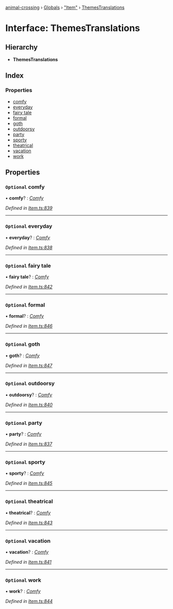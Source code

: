 [animal-crossing](../README.md) › [Globals](../globals.md) › ["Item"](../modules/_item_.md) › [ThemesTranslations](_item_.themestranslations.md)

# Interface: ThemesTranslations

## Hierarchy

* **ThemesTranslations**

## Index

### Properties

* [comfy](_item_.themestranslations.md#optional-comfy)
* [everyday](_item_.themestranslations.md#optional-everyday)
* [fairy tale](_item_.themestranslations.md#optional-fairy-tale)
* [formal](_item_.themestranslations.md#optional-formal)
* [goth](_item_.themestranslations.md#optional-goth)
* [outdoorsy](_item_.themestranslations.md#optional-outdoorsy)
* [party](_item_.themestranslations.md#optional-party)
* [sporty](_item_.themestranslations.md#optional-sporty)
* [theatrical](_item_.themestranslations.md#optional-theatrical)
* [vacation](_item_.themestranslations.md#optional-vacation)
* [work](_item_.themestranslations.md#optional-work)

## Properties

### `Optional` comfy

• **comfy**? : *[Comfy](_item_.comfy.md)*

*Defined in [Item.ts:839](https://github.com/Norviah/animal-crossing/blob/3bd87eb/module/types/Item.ts#L839)*

___

### `Optional` everyday

• **everyday**? : *[Comfy](_item_.comfy.md)*

*Defined in [Item.ts:838](https://github.com/Norviah/animal-crossing/blob/3bd87eb/module/types/Item.ts#L838)*

___

### `Optional` fairy tale

• **fairy tale**? : *[Comfy](_item_.comfy.md)*

*Defined in [Item.ts:842](https://github.com/Norviah/animal-crossing/blob/3bd87eb/module/types/Item.ts#L842)*

___

### `Optional` formal

• **formal**? : *[Comfy](_item_.comfy.md)*

*Defined in [Item.ts:846](https://github.com/Norviah/animal-crossing/blob/3bd87eb/module/types/Item.ts#L846)*

___

### `Optional` goth

• **goth**? : *[Comfy](_item_.comfy.md)*

*Defined in [Item.ts:847](https://github.com/Norviah/animal-crossing/blob/3bd87eb/module/types/Item.ts#L847)*

___

### `Optional` outdoorsy

• **outdoorsy**? : *[Comfy](_item_.comfy.md)*

*Defined in [Item.ts:840](https://github.com/Norviah/animal-crossing/blob/3bd87eb/module/types/Item.ts#L840)*

___

### `Optional` party

• **party**? : *[Comfy](_item_.comfy.md)*

*Defined in [Item.ts:837](https://github.com/Norviah/animal-crossing/blob/3bd87eb/module/types/Item.ts#L837)*

___

### `Optional` sporty

• **sporty**? : *[Comfy](_item_.comfy.md)*

*Defined in [Item.ts:845](https://github.com/Norviah/animal-crossing/blob/3bd87eb/module/types/Item.ts#L845)*

___

### `Optional` theatrical

• **theatrical**? : *[Comfy](_item_.comfy.md)*

*Defined in [Item.ts:843](https://github.com/Norviah/animal-crossing/blob/3bd87eb/module/types/Item.ts#L843)*

___

### `Optional` vacation

• **vacation**? : *[Comfy](_item_.comfy.md)*

*Defined in [Item.ts:841](https://github.com/Norviah/animal-crossing/blob/3bd87eb/module/types/Item.ts#L841)*

___

### `Optional` work

• **work**? : *[Comfy](_item_.comfy.md)*

*Defined in [Item.ts:844](https://github.com/Norviah/animal-crossing/blob/3bd87eb/module/types/Item.ts#L844)*
